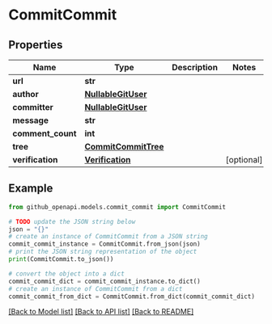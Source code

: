 # CommitCommit


## Properties

Name | Type | Description | Notes
------------ | ------------- | ------------- | -------------
**url** | **str** |  | 
**author** | [**NullableGitUser**](NullableGitUser.md) |  | 
**committer** | [**NullableGitUser**](NullableGitUser.md) |  | 
**message** | **str** |  | 
**comment_count** | **int** |  | 
**tree** | [**CommitCommitTree**](CommitCommitTree.md) |  | 
**verification** | [**Verification**](Verification.md) |  | [optional] 

## Example

```python
from github_openapi.models.commit_commit import CommitCommit

# TODO update the JSON string below
json = "{}"
# create an instance of CommitCommit from a JSON string
commit_commit_instance = CommitCommit.from_json(json)
# print the JSON string representation of the object
print(CommitCommit.to_json())

# convert the object into a dict
commit_commit_dict = commit_commit_instance.to_dict()
# create an instance of CommitCommit from a dict
commit_commit_from_dict = CommitCommit.from_dict(commit_commit_dict)
```
[[Back to Model list]](../README.md#documentation-for-models) [[Back to API list]](../README.md#documentation-for-api-endpoints) [[Back to README]](../README.md)


